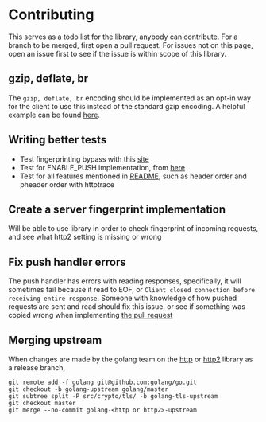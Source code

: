 # Contributing
This serves as a todo list for the library, anybody can contribute. For a branch to be merged, first open a pull request. For issues not on this page, open an issue first to see if the issue is within scope of this library.

## gzip, deflate, br
The `gzip, deflate, br` encoding should be implemented as an opt-in way for the client to use this instead of the standard gzip encoding. A helpful example can be found [here](https://play.golang.org/p/80HukFxfs4).

## Writing better tests
* Test fingerprinting bypass with this [site](https://privacycheck.sec.lrz.de/passive/fp_h2/fp_http2.html#fpDemoHttp2)
* Test for ENABLE_PUSH implementation, from [here](https://go-review.googlesource.com/c/net/+/181497/)
* Test for all features mentioned in [README](README.md), such as header order and pheader order with httptrace

## Create a server fingerprint implementation
Will be able to use library in order to check fingerprint of incoming requests, and see what http2 setting is missing or wrong

## Fix push handler errors
The push handler has errors with reading responses, specifically, it will sometimes fail because it read to EOF, or `Client closed connection before receiving entire response`. Someone with knowledge of how pushed requests are sent and read should fix this issue, or see if something was copied wrong when implementing [the pull request](https://go-review.googlesource.com/c/net/+/181497/)

## Merging upstream
When changes are made by the golang team on the [http]() or [http2](https://pkg.go.dev/golang.org/x/net/http2) library as a release branch,  
```
git remote add -f golang git@github.com:golang/go.git
git checkout -b golang-upstream golang/master
git subtree split -P src/crypto/tls/ -b golang-tls-upstream
git checkout master
git merge --no-commit golang-<http or http2>-upstream
```
